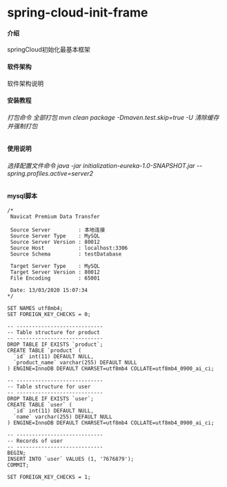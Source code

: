 # spring-cloud-init-frame

#### 介绍
springCloud初始化最基本框架

#### 软件架构
软件架构说明


#### 安装教程
######  打包命令  全部打包  mvn clean package -Dmaven.test.skip=true -U  清除缓存 并强制打包
#### 使用说明

###### 选择配置文件命令 java -jar initialization-eureka-1.0-SNAPSHOT.jar --spring.profiles.active=server2

#### mysql脚本
```
/*
 Navicat Premium Data Transfer

 Source Server         : 本地连接
 Source Server Type    : MySQL
 Source Server Version : 80012
 Source Host           : localhost:3306
 Source Schema         : testDatabase

 Target Server Type    : MySQL
 Target Server Version : 80012
 File Encoding         : 65001

 Date: 13/03/2020 15:07:34
*/

SET NAMES utf8mb4;
SET FOREIGN_KEY_CHECKS = 0;

-- ----------------------------
-- Table structure for product
-- ----------------------------
DROP TABLE IF EXISTS `product`;
CREATE TABLE `product` (
  `id` int(11) DEFAULT NULL,
  `product_name` varchar(255) DEFAULT NULL
) ENGINE=InnoDB DEFAULT CHARSET=utf8mb4 COLLATE=utf8mb4_0900_ai_ci;

-- ----------------------------
-- Table structure for user
-- ----------------------------
DROP TABLE IF EXISTS `user`;
CREATE TABLE `user` (
  `id` int(11) DEFAULT NULL,
  `name` varchar(255) DEFAULT NULL
) ENGINE=InnoDB DEFAULT CHARSET=utf8mb4 COLLATE=utf8mb4_0900_ai_ci;

-- ----------------------------
-- Records of user
-- ----------------------------
BEGIN;
INSERT INTO `user` VALUES (1, '7676879');
COMMIT;

SET FOREIGN_KEY_CHECKS = 1;

```


